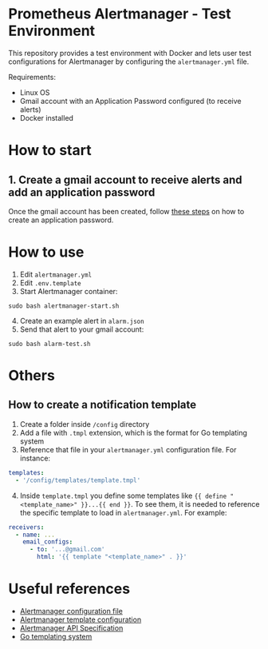 # Prometheus Alertmanager - Test Environment
This repository provides a test environment with Docker and lets user test configurations for Alertmanager by configuring the `alertmanager.yml` file.

Requirements:
- Linux OS
- Gmail account with an Application Password configured (to receive alerts)
- Docker installed

# How to start
## 1. Create a gmail account to receive alerts and add an application password
Once the gmail account has been created, follow [these steps](https://support.google.com/mail/answer/185833?hl=es-419) on how to create an application password.

# How to use
1. Edit `alertmanager.yml`
2. Edit `.env.template`
3. Start Alertmanager container:

```shell
sudo bash alertmanager-start.sh
```

4. Create an example alert in `alarm.json`
5. Send that alert to your gmail account:

```shell
sudo bash alarm-test.sh
```

# Others
## How to create a notification template
1. Create a folder inside `/config` directory
2. Add a file with `.tmpl` extension, which is the format for Go templating system
3. Reference that file in your `alertmanager.yml` configuration file. For instance:

```YAML
templates:
  - '/config/templates/template.tmpl'
```
4. Inside `template.tmpl` you define some templates like `{{ define "<template_name>" }}...{{ end }}`. To see them, it is needed to reference the specific template to load in `alertmanager.yml`. For example:

```YAML
receivers:
  - name: ...
    email_configs:
      - to: '...@gmail.com'
        html: '{{ template "<template_name>" . }}'
```

# Useful references
- [Alertmanager configuration file](https://prometheus.io/docs/alerting/latest/configuration/)
- [Alertmanager template configuration](https://prometheus.io/docs/alerting/latest/notifications/)
- [Alertmanager API Specification](https://github.com/prometheus/alertmanager/blob/main/api/v2/openapi.yaml)
- [Go templating system](https://pkg.go.dev/text/template)